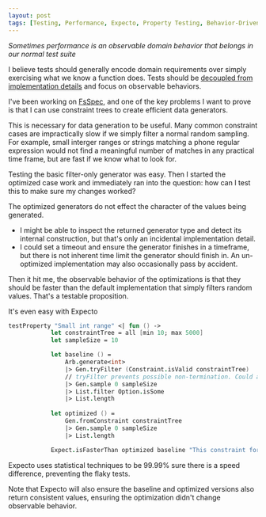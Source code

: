 ```yaml
---
layout: post
tags: [Testing, Performance, Expecto, Property Testing, Behavior-Driven Development]
---
```


*Sometimes performance is an observable domain behavior that belongs in our normal test suite*

I believe tests should generally encode domain requirements over simply exercising what we know a function does. Tests should be [decoupled from implementation details](https://codewithspoon.com/2019/12/stop-corrupting-yourself-test-against-abstractions/) and focus on observable behaviors. 

I've been working on [FsSpec](https://github.com/farlee2121/fsspec), and one of the key problems I want to prove is that I can use constraint trees to create efficient data generators.

This is necessary for data generation to be useful. Many common constraint cases are impractically slow if we simply filter a normal random sampling. For example, small interger ranges or strings matching a phone regular expression would not find a meaningful number of matches in any practical time frame, but are fast if we know what to look for.

Testing the basic filter-only generator was easy. Then I started the optimized case work and immediately ran into the question: how can I test this to make sure my changes worked?

The optimized generators do not effect the character of the values being generated. 
- I might be able to inspect the returned generator type and detect its internal construction, but that's only an incidental implementation detail.
- I could set a timeout and ensure the generator finishes in a timeframe, but there is not inherent time limit the generator should finish in. An un-optimized implementation may also occasionally pass by accident.

Then it hit me, the observable behavior of the optimizations is that they should be faster than the default implementation that simply filters random  values. That's a testable proposition.

It's even easy with Expecto

```fsharp
testProperty "Small int range" <| fun () ->
            let constraintTree = all [min 10; max 5000]
            let sampleSize = 10

            let baseline () = 
                Arb.generate<int> 
                |> Gen.tryFilter (Constraint.isValid constraintTree) 
                // tryFilter prevents possible non-termination. Could alternately use a timeout
                |> Gen.sample 0 sampleSize
                |> List.filter Option.isSome
                |> List.length 
                
            let optimized () =
                Gen.fromConstraint constraintTree
                |> Gen.sample 0 sampleSize
                |> List.length

            Expect.isFasterThan optimized baseline "This constraint form should support generation faster than basic filtering"
```

Expecto uses statistical techniques to be 99.99% sure there is a speed difference, preventing the flaky tests.

Note that Expecto will also ensure the baseline and optimized versions also return consistent values, ensuring the optimization didn't change observable behavior.